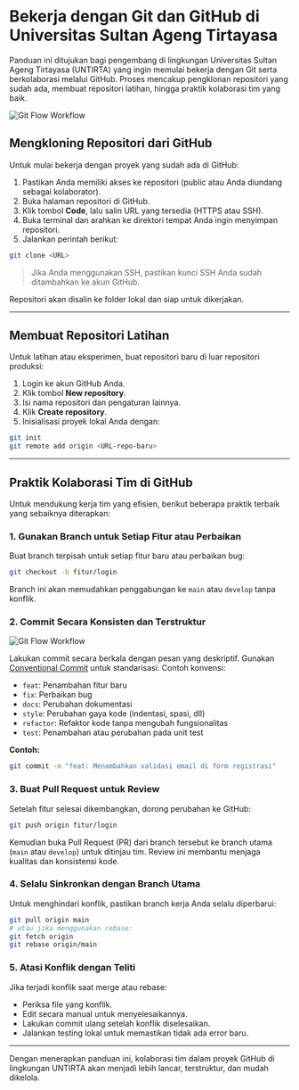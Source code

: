 # Bekerja dengan Git dan GitHub di Universitas Sultan Ageng Tirtayasa

Panduan ini ditujukan bagi pengembang di lingkungan Universitas Sultan Ageng Tirtayasa (UNTIRTA) yang ingin memulai bekerja dengan Git serta berkolaborasi melalui GitHub. Proses mencakup pengklonan repositori yang sudah ada, membuat repositori latihan, hingga praktik kolaborasi tim yang baik.

![Git Flow Workflow]([https://logos-world.net/wp-content/uploads/2020/11/GitHub-Logo.png](https://allvectorlogo.com/img/2021/12/github-logo-vector.png))

## Mengkloning Repositori dari GitHub

Untuk mulai bekerja dengan proyek yang sudah ada di GitHub:

1. Pastikan Anda memiliki akses ke repositori (public atau Anda diundang sebagai kolaborator).
2. Buka halaman repositori di GitHub.
3. Klik tombol **Code**, lalu salin URL yang tersedia (HTTPS atau SSH).
4. Buka terminal dan arahkan ke direktori tempat Anda ingin menyimpan repositori.
5. Jalankan perintah berikut:

```bash
git clone <URL>
```

> Jika Anda menggunakan SSH, pastikan kunci SSH Anda sudah ditambahkan ke akun GitHub.

Repositori akan disalin ke folder lokal dan siap untuk dikerjakan.

---

## Membuat Repositori Latihan

Untuk latihan atau eksperimen, buat repositori baru di luar repositori produksi:

1. Login ke akun GitHub Anda.
2. Klik tombol **New repository**.
3. Isi nama repositori dan pengaturan lainnya.
4. Klik **Create repository**.
5. Inisialisasi proyek lokal Anda dengan:

```bash
git init
git remote add origin <URL-repo-baru>
```

---

## Praktik Kolaborasi Tim di GitHub

Untuk mendukung kerja tim yang efisien, berikut beberapa praktik terbaik yang sebaiknya diterapkan:

### 1. Gunakan Branch untuk Setiap Fitur atau Perbaikan

Buat branch terpisah untuk setiap fitur baru atau perbaikan bug:

```bash
git checkout -b fitur/login
```

Branch ini akan memudahkan penggabungan ke `main` atau `develop` tanpa konflik.

### 2. Commit Secara Konsisten dan Terstruktur

![Git Flow Workflow](https://scalastic.io/assets/img/git-flow-workflow.svg)

Lakukan commit secara berkala dengan pesan yang deskriptif. Gunakan [Conventional Commit](https://www.conventionalcommits.org/) untuk standarisasi. Contoh konvensi:

- `feat`: Penambahan fitur baru  
- `fix`: Perbaikan bug  
- `docs`: Perubahan dokumentasi  
- `style`: Perubahan gaya kode (indentasi, spasi, dll)  
- `refactor`: Refaktor kode tanpa mengubah fungsionalitas  
- `test`: Penambahan atau perubahan pada unit test  

**Contoh:**

```bash
git commit -m "feat: Menambahkan validasi email di form registrasi"
```

### 3. Buat Pull Request untuk Review

Setelah fitur selesai dikembangkan, dorong perubahan ke GitHub:

```bash
git push origin fitur/login
```

Kemudian buka Pull Request (PR) dari branch tersebut ke branch utama (`main` atau `develop`) untuk ditinjau tim. Review ini membantu menjaga kualitas dan konsistensi kode.

### 4. Selalu Sinkronkan dengan Branch Utama

Untuk menghindari konflik, pastikan branch kerja Anda selalu diperbarui:

```bash
git pull origin main
# atau jika menggunakan rebase:
git fetch origin
git rebase origin/main
```

### 5. Atasi Konflik dengan Teliti

Jika terjadi konflik saat merge atau rebase:

- Periksa file yang konflik.
- Edit secara manual untuk menyelesaikannya.
- Lakukan commit ulang setelah konflik diselesaikan.
- Jalankan testing lokal untuk memastikan tidak ada error baru.

---

Dengan menerapkan panduan ini, kolaborasi tim dalam proyek GitHub di lingkungan UNTIRTA akan menjadi lebih lancar, terstruktur, dan mudah dikelola.
